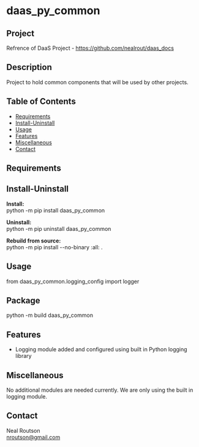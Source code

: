 # daas_py_common
## Project

Refrence of DaaS Project - https://github.com/nealrout/daas_docs

## Description
Project to hold common components that will be used by other projects.  

## Table of Contents
- [Requirements](#requirements)
- [Install-Uninstall](#install-uninstall)
- [Usage](#usage)
- [Features](#features)
- [Miscellaneous](#miscellaneous)
- [Contact](#contact)

## Requirements


## Install-Uninstall
__Install:__  
python -m pip install daas_py_common

__Uninstall:__  
python -m pip uninstall daas_py_common

__Rebuild from source:__  
python -m pip install --no-binary :all: .

## Usage
from daas_py_common.logging_config import logger

## Package
python -m build daas_py_common

## Features
- Logging module added and configured using built in Python logging library

## Miscellaneous
No additional modules are needed currently.  We are only using the built in logging module.

## Contact
Neal Routson  
nroutson@gmail.com
